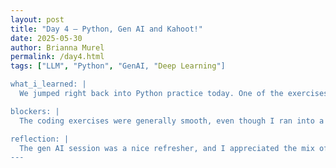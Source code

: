 ```yaml
---
layout: post
title: "Day 4 – Python, Gen AI and Kahoot!"
date: 2025-05-30
author: Brianna Murel
permalink: /day4.html
tags: ["LLM", "Python", "GenAI, "Deep Learning"]

what_i_learned: |
  We jumped right back into Python practice today. One of the exercises involved users entering numbers, and the program would output the minimum, maximum, average, and categorize the numbers into even and odd. It helped reinforce concepts around file handling and conditionals. After lunch, we had a presentation on generative AI, which covered topics I was already familiar with, but it was helpful to revisit the basics. 

blockers: |
  The coding exercises were generally smooth, even though I ran into a few minor syntax errors that slowed me down. Nothing major, but enough to remind me to double-check formatting.

reflection: |
  The gen AI session was a nice refresher, and I appreciated the mix of activities throughout the day (Kahoot and Bot or Not). Even though the syntax issues were a bit annoying, it’s all part of learning. The Bot or Not game was a fun way to test our eyes against AI-generated content.
---
```

